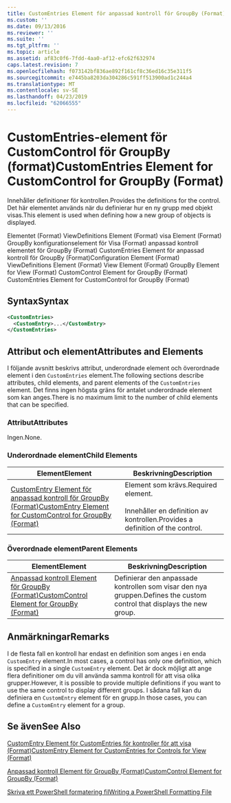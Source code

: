 ```yaml
---
title: CustomEntries Element för anpassad kontroll för GroupBy (Format) | Microsoft Docs
ms.custom: ''
ms.date: 09/13/2016
ms.reviewer: ''
ms.suite: ''
ms.tgt_pltfrm: ''
ms.topic: article
ms.assetid: af83c0f6-7fdd-4aa0-af12-efc62f632974
caps.latest.revision: 7
ms.openlocfilehash: f073142bf836ae892f161cf8c36ed16c35e311f5
ms.sourcegitcommit: e7445ba8203da304286c591ff513900ad1c244a4
ms.translationtype: MT
ms.contentlocale: sv-SE
ms.lasthandoff: 04/23/2019
ms.locfileid: "62066555"
---
```

# <a name="customentries-element-for-customcontrol-for-groupby-format"></a><span data-ttu-id="142a8-102">CustomEntries-element för CustomControl för GroupBy (format)</span><span class="sxs-lookup"><span data-stu-id="142a8-102">CustomEntries Element for CustomControl for GroupBy (Format)</span></span>

<span data-ttu-id="142a8-103">Innehåller definitioner för kontrollen.</span><span class="sxs-lookup"><span data-stu-id="142a8-103">Provides the definitions for the control.</span></span> <span data-ttu-id="142a8-104">Det här elementet används när du definierar hur en ny grupp med objekt visas.</span><span class="sxs-lookup"><span data-stu-id="142a8-104">This element is used when defining how a new group of objects is displayed.</span></span>

<span data-ttu-id="142a8-105">Elementet (Format) ViewDefinitions Element (Format) visa Element (Format) GroupBy konfigurationselement för Visa (Format) anpassad kontroll elementet för GroupBy (Format) CustomEntries Element för anpassad kontroll för GroupBy (Format)</span><span class="sxs-lookup"><span data-stu-id="142a8-105">Configuration Element (Format) ViewDefinitions Element (Format) View Element (Format) GroupBy Element for View (Format) CustomControl Element for GroupBy (Format) CustomEntries Element for CustomControl for GroupBy (Format)</span></span>

## <a name="syntax"></a><span data-ttu-id="142a8-106">Syntax</span><span class="sxs-lookup"><span data-stu-id="142a8-106">Syntax</span></span>

```xml
<CustomEntries>
  <CustomEntry>...</CustomEntry>
</CustomEntries>
```

## <a name="attributes-and-elements"></a><span data-ttu-id="142a8-107">Attribut och element</span><span class="sxs-lookup"><span data-stu-id="142a8-107">Attributes and Elements</span></span>

<span data-ttu-id="142a8-108">I följande avsnitt beskrivs attribut, underordnade element och överordnade element i den `CustomEntries` element.</span><span class="sxs-lookup"><span data-stu-id="142a8-108">The following sections describe attributes, child elements, and parent elements of the `CustomEntries` element.</span></span> <span data-ttu-id="142a8-109">Det finns ingen högsta gräns för antalet underordnade element som kan anges.</span><span class="sxs-lookup"><span data-stu-id="142a8-109">There is no maximum limit to the number of child elements that can be specified.</span></span>

### <a name="attributes"></a><span data-ttu-id="142a8-110">Attribut</span><span class="sxs-lookup"><span data-stu-id="142a8-110">Attributes</span></span>

<span data-ttu-id="142a8-111">Ingen.</span><span class="sxs-lookup"><span data-stu-id="142a8-111">None.</span></span>

### <a name="child-elements"></a><span data-ttu-id="142a8-112">Underordnade element</span><span class="sxs-lookup"><span data-stu-id="142a8-112">Child Elements</span></span>

|<span data-ttu-id="142a8-113">Element</span><span class="sxs-lookup"><span data-stu-id="142a8-113">Element</span></span>|<span data-ttu-id="142a8-114">Beskrivning</span><span class="sxs-lookup"><span data-stu-id="142a8-114">Description</span></span>|
|-------------|-----------------|
|[<span data-ttu-id="142a8-115">CustomEntry Element för anpassad kontroll för GroupBy (Format)</span><span class="sxs-lookup"><span data-stu-id="142a8-115">CustomEntry Element for CustomControl for GroupBy (Format)</span></span>](./customentry-element-for-customcontrol-for-groupby-format.md)|<span data-ttu-id="142a8-116">Element som krävs.</span><span class="sxs-lookup"><span data-stu-id="142a8-116">Required element.</span></span><br /><br /> <span data-ttu-id="142a8-117">Innehåller en definition av kontrollen.</span><span class="sxs-lookup"><span data-stu-id="142a8-117">Provides a definition of the control.</span></span>|

### <a name="parent-elements"></a><span data-ttu-id="142a8-118">Överordnade element</span><span class="sxs-lookup"><span data-stu-id="142a8-118">Parent Elements</span></span>

|<span data-ttu-id="142a8-119">Element</span><span class="sxs-lookup"><span data-stu-id="142a8-119">Element</span></span>|<span data-ttu-id="142a8-120">Beskrivning</span><span class="sxs-lookup"><span data-stu-id="142a8-120">Description</span></span>|
|-------------|-----------------|
|[<span data-ttu-id="142a8-121">Anpassad kontroll Element för GroupBy (Format)</span><span class="sxs-lookup"><span data-stu-id="142a8-121">CustomControl Element for GroupBy (Format)</span></span>](./customcontrol-element-for-groupby-format.md)|<span data-ttu-id="142a8-122">Definierar den anpassade kontrollen som visar den nya gruppen.</span><span class="sxs-lookup"><span data-stu-id="142a8-122">Defines the custom control that displays the new group.</span></span>|

## <a name="remarks"></a><span data-ttu-id="142a8-123">Anmärkningar</span><span class="sxs-lookup"><span data-stu-id="142a8-123">Remarks</span></span>

<span data-ttu-id="142a8-124">I de flesta fall en kontroll har endast en definition som anges i en enda `CustomEntry` element.</span><span class="sxs-lookup"><span data-stu-id="142a8-124">In most cases, a control has only one definition, which is specified in a single `CustomEntry` element.</span></span> <span data-ttu-id="142a8-125">Det är dock möjligt att ange flera definitioner om du vill använda samma kontroll för att visa olika grupper.</span><span class="sxs-lookup"><span data-stu-id="142a8-125">However, it is possible to provide multiple definitions if you want to use the same control to display different groups.</span></span> <span data-ttu-id="142a8-126">I sådana fall kan du definiera en `CustomEntry` element för en grupp.</span><span class="sxs-lookup"><span data-stu-id="142a8-126">In those cases, you can define a `CustomEntry` element for a group.</span></span>

## <a name="see-also"></a><span data-ttu-id="142a8-127">Se även</span><span class="sxs-lookup"><span data-stu-id="142a8-127">See Also</span></span>

[<span data-ttu-id="142a8-128">CustomEntry Element för CustomEntries för kontroller för att visa (Format)</span><span class="sxs-lookup"><span data-stu-id="142a8-128">CustomEntry Element for CustomEntries for Controls for View (Format)</span></span>](./customentry-element-for-customentries-for-controls-for-view-format.md)

[<span data-ttu-id="142a8-129">Anpassad kontroll Element för GroupBy (Format)</span><span class="sxs-lookup"><span data-stu-id="142a8-129">CustomControl Element for GroupBy (Format)</span></span>](./customcontrol-element-for-groupby-format.md)

[<span data-ttu-id="142a8-130">Skriva ett PowerShell formatering fil</span><span class="sxs-lookup"><span data-stu-id="142a8-130">Writing a PowerShell Formatting File</span></span>](./writing-a-powershell-formatting-file.md)
